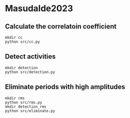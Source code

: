 # MasudaIde2023
## Calculate the correlatoin coefficient
```
mkdir cc
python src/cc.py
```
## Detect activities
```
mkdir detection
python src/detection.py
```
## Eliminate periods with high amplitudes
```
mkdir rms
python src/rms.py
mkdir detection_rms
python src/eliminate.py
```
